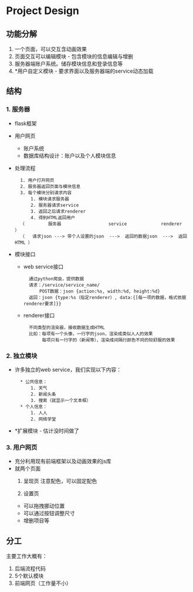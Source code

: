 # Project Design
## 功能分解

1. 一个页面，可以交互含动画效果
2. 页面交互可以编辑模块 - 包含模块的信息编辑与增删
3. 服务器端账户系统。储存模块信息和登录信息等
4. \*用户自定义模块 - 要求界面以及服务器端的service动态加载

## 结构
### 1. 服务器

* flask框架
* 用户网页
	* 账户系统
	* 数据库结构设计：账户以及个人模块信息
* 处理流程

		1. 用户打开网页
		2. 服务器返回页面与模块信息
		3. 每个模块分别请求内容
			1. 模块请求服务器
			2. 服务器请求service
			3. 返回之后请求renderer
			4. 得到HTML返回用户
		（         服务器                  service             renderer      ）
		（	请求json ---> 带个人设置的json  --->  返回的数据json  --->  返回HTML ）

* 模块接口
	* web service接口

			通过python爬虫，提供数据
			请求：/service/service_name/
				POST数据：json {action:%s, width:%d, height:%d}
			返回：json {type:%s（指定renderer）, data:{[每一项的数据，格式依据renderer要求]}}

	* renderer接口

			不同类型的渲染器，接收数据生成HTML
			比如：每项有一个头像，一行字的json，渲染成类似人人的效果
			     每项只有一行字的（新闻等），渲染成间隔行颜色不同的较舒服的效果
### 2. 独立模块
* 许多独立的web service，我们实现以下内容：

		* 公共信息：
			1. 天气
			2. 新闻头条
			3. 搜索（就显示一个文本框）
		* 个人信息：
			1. 人人
			2. 网络学堂

* \*扩展模块 - 估计没时间做了

### 3. 用户网页

* 充分利用现有前端框架以及动画效果的js库
* 就两个页面
	1. 呈现页
	注意配色，可以固定配色
	
	2. 设置页
	* 可以拖拽挪动位置
	* 可以通过按钮调整尺寸
	* 增删项目等
	
## 分工

主要工作大概有：

1. 后端流程代码
2. 5个默认模块
3. 前端网页（工作量不小）
